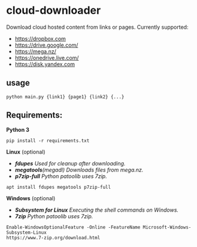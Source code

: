 # cloud-downloader
Download cloud hosted content from links or pages. Currently supported:
* https://dropbox.com
* https://drive.google.com/
* https://mega.nz/
* https://onedrive.live.com/
* https://disk.yandex.com

## usage
```
python main.py {link1} {page1} {link2} {...}
```

## Requirements:
**Python 3** 
```
pip install -r requirements.txt
```
**Linux** (optional)
* _**fdupes** Used for cleanup after downloading._
* _**megatools**(megadl) Downloads files from mega.nz._
* _**p7zip-full** Python patoolib uses 7zip._
```
apt install fdupes megatools p7zip-full
```
**Windows** (optional)
* _**Subsystem for Linux** Executing the shell commands on Windows._
* _**7zip** Python patoolib uses 7zip._
```
Enable-WindowsOptionalFeature -Online -FeatureName Microsoft-Windows-Subsystem-Linux
https://www.7-zip.org/download.html
```